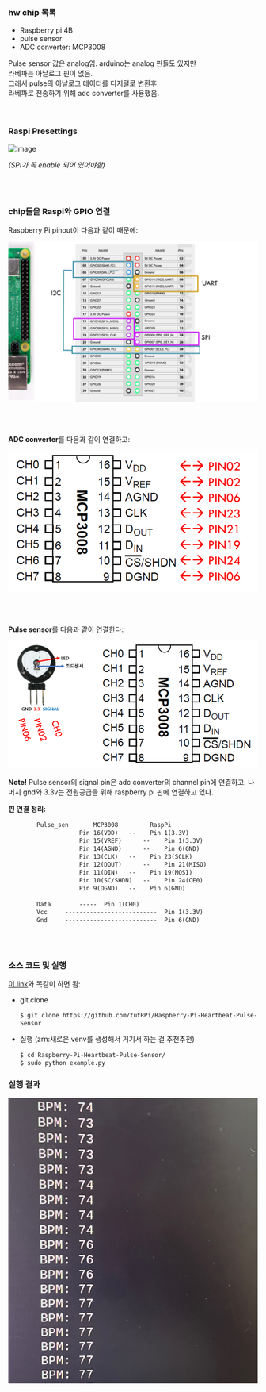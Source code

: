### hw chip 목록
- Raspberry pi 4B
- pulse sensor
- ADC converter: MCP3008

Pulse sensor 값은 analog임. arduino는 analog 핀들도 있지만<br>
라베파는 아날로그 핀이 없음.<br>
그래서 pulse의 아날로그 데이터를 디지털로 변환후<br>
라베파로 전송하기 위해 adc converter를 사용했음.<br>
<br>
<br>




### Raspi Presettings

![image](https://github.com/Zarina-dev/Sensors/assets/61898376/b41e10a6-df4b-448b-a0d7-1f1b36655c5b)


*(SPI가 꼭 enable 되어 있어야함)*

<br>
<br>



### chip들을 Raspi와 GPIO 연결

Raspberry Pi pinout이 다음과 같이 때문에:
<br>

![Alt text](image.png)

<br><br>

**ADC converter**를 다음과 같이 연결하고:
<br>

![Alt text](image-1.png)

<br><br>

**Pulse sensor**를 다음과 같이 연결한다:
<br>

![Alt text](image-2.png)

**Note!** Pulse sensor의 signal pin은 adc converter의 channel pin에 연결하고, 나머지 gnd와 3.3v는 전원공급을 위해 raspberry pi 핀에 연결하고 있다.



**핀 연결 정리:**
```
		Pulse_sen		MCP3008		  	RaspPi
					Pin 16(VDD)	  --	Pin 1(3.3V)
					Pin 15(VREF)	  -- 	Pin 1(3.3V)
					Pin 14(AGND)	  -- 	Pin 6(GND)
					Pin 13(CLK)	  --	Pin 23(SCLK)
					Pin 12(DOUT)	  --	Pin 21(MISO)
					Pin 11(DIN)	  --	Pin 19(MOSI)
					Pin 10(SC/SHDN)	  --	Pin 24(CE0)
					Pin 9(DGND)	  --	Pin 6(GND)
		
		Data		-----  Pin 1(CH0)				
		Vcc		--------------------------	Pin 1(3.3V)		
		Gnd		--------------------------	Pin 6(GND)
```

<br><br>


### 소스 코드 및 실행
<a href="https://tutorials-raspberrypi.com/raspberry-pi-heartbeat-pulse-measuring/">이 link</a>와 똑같이 하면 됨:
<br>

* git clone
  ```
  $ git clone https://github.com/tutRPi/Raspberry-Pi-Heartbeat-Pulse-Sensor
  ```
* 실행 (zrn:새로운 venv를 생성해서 거기서 하는 걸 추천추천)
  ```
  $ cd Raspberry-Pi-Heartbeat-Pulse-Sensor/
  $ sudo python example.py
  ```

### 실행 결과

![Alt text](image-3.png)
